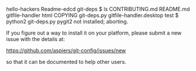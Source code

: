  hello-hackers
Readme-edcd git-deps
$ ls
CONTRIBUTING.md  README.md    gitfile-handler          html
COPYING          git-deps.py  gitfile-handler.desktop  test
$ python2 git-deps.py
pygit2 not installed; aborting.

If you figure out a way to install it on your platform,
please submit a new issue with the details at:

  https://github.com/aspiers/git-config/issues/new

so that it can be documented to help other users.
